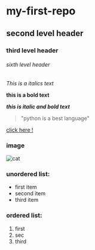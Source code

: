 # my-first-repo

## second level header

### third level header

###### sixth level header



_This is a italics text_

**this is a bold text**

**_this is italic and bold text_**


> "python is a best language"

[click here ! ](www.google.com)


### image
![cat](https://octodex.github.com/images/bannekat.png)



### unordered list:
* first item 
* second item
* third item


### ordered list:
1. first 
2. sec
3. third
